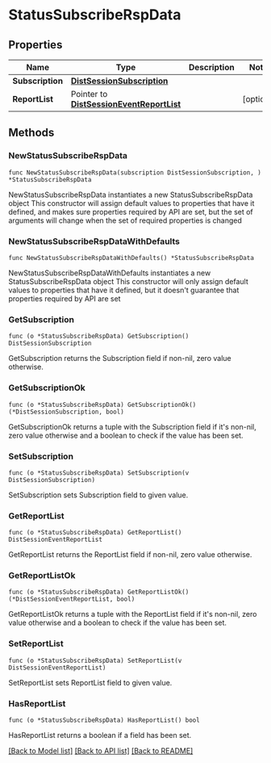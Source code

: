 # StatusSubscribeRspData

## Properties

Name | Type | Description | Notes
------------ | ------------- | ------------- | -------------
**Subscription** | [**DistSessionSubscription**](DistSessionSubscription.md) |  | 
**ReportList** | Pointer to [**DistSessionEventReportList**](DistSessionEventReportList.md) |  | [optional] 

## Methods

### NewStatusSubscribeRspData

`func NewStatusSubscribeRspData(subscription DistSessionSubscription, ) *StatusSubscribeRspData`

NewStatusSubscribeRspData instantiates a new StatusSubscribeRspData object
This constructor will assign default values to properties that have it defined,
and makes sure properties required by API are set, but the set of arguments
will change when the set of required properties is changed

### NewStatusSubscribeRspDataWithDefaults

`func NewStatusSubscribeRspDataWithDefaults() *StatusSubscribeRspData`

NewStatusSubscribeRspDataWithDefaults instantiates a new StatusSubscribeRspData object
This constructor will only assign default values to properties that have it defined,
but it doesn't guarantee that properties required by API are set

### GetSubscription

`func (o *StatusSubscribeRspData) GetSubscription() DistSessionSubscription`

GetSubscription returns the Subscription field if non-nil, zero value otherwise.

### GetSubscriptionOk

`func (o *StatusSubscribeRspData) GetSubscriptionOk() (*DistSessionSubscription, bool)`

GetSubscriptionOk returns a tuple with the Subscription field if it's non-nil, zero value otherwise
and a boolean to check if the value has been set.

### SetSubscription

`func (o *StatusSubscribeRspData) SetSubscription(v DistSessionSubscription)`

SetSubscription sets Subscription field to given value.


### GetReportList

`func (o *StatusSubscribeRspData) GetReportList() DistSessionEventReportList`

GetReportList returns the ReportList field if non-nil, zero value otherwise.

### GetReportListOk

`func (o *StatusSubscribeRspData) GetReportListOk() (*DistSessionEventReportList, bool)`

GetReportListOk returns a tuple with the ReportList field if it's non-nil, zero value otherwise
and a boolean to check if the value has been set.

### SetReportList

`func (o *StatusSubscribeRspData) SetReportList(v DistSessionEventReportList)`

SetReportList sets ReportList field to given value.

### HasReportList

`func (o *StatusSubscribeRspData) HasReportList() bool`

HasReportList returns a boolean if a field has been set.


[[Back to Model list]](../README.md#documentation-for-models) [[Back to API list]](../README.md#documentation-for-api-endpoints) [[Back to README]](../README.md)


